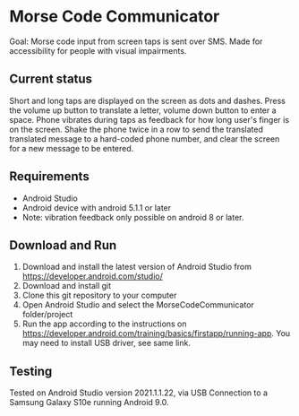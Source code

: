 # Morse Code Communicator
Goal: Morse code input from screen taps is sent over SMS. Made for accessibility for people with
visual impairments.

## Current status
Short and long taps are displayed on the screen as dots and dashes. Press the volume up button to
translate a letter, volume down button to enter a space. Phone vibrates during taps as feedback
for how long user's finger is on the screen. Shake the phone twice in a row to send the translated
translated message to a hard-coded phone number, and clear the screen for a new message to be
entered.

## Requirements
* Android Studio
* Android device with android 5.1.1 or later
* Note: vibration feedback only possible on android 8 or later.

## Download and Run
1. Download and install the latest version of Android Studio from https://developer.android.com/studio/
2. Download and install git
3. Clone this git repository to your computer
4. Open Android Studio and select the MorseCodeCommunicator folder/project
5. Run the app according to the instructions on https://developer.android.com/training/basics/firstapp/running-app.
You may need to install USB driver, see same link.

## Testing
Tested on Android Studio version 2021.1.1.22, via USB Connection to a Samsung Galaxy S10e running
Android 9.0.
